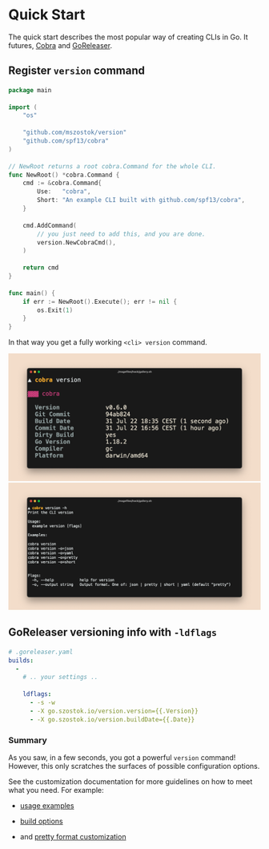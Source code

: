 # Quick Start

The quick start describes the most popular way of creating CLIs in Go. It futures, [Cobra](https://cobra.dev/) and [GoReleaser](https://goreleaser.com/).

## Register `version` command

```go
package main

import (
	"os"

	"github.com/mszostok/version"
	"github.com/spf13/cobra"
)

// NewRoot returns a root cobra.Command for the whole CLI.
func NewRoot() *cobra.Command {
	cmd := &cobra.Command{
		Use:   "cobra",
		Short: "An example CLI built with github.com/spf13/cobra",
	}

	cmd.AddCommand(
		// you just need to add this, and you are done.
		version.NewCobraCmd(),
	)

	return cmd
}

func main() {
	if err := NewRoot().Execute(); err != nil {
		os.Exit(1)
	}
}
```

In that way you get a fully working `<cli> version` command.

![](assets/examples/screen-cobra-version.png)
![](assets/examples/screen-cobra-version_-h.png)

## GoReleaser versioning info with `-ldflags`

```yaml
# .goreleaser.yaml
builds:
  -
    # .. your settings ..

    ldflags:
      - -s -w
      - -X go.szostok.io/version.version={{.Version}}
      - -X go.szostok.io/version.buildDate={{.Date}}
```

### Summary

As you saw, in a few seconds, you got a powerful `version` command! However, this only scratches the surfaces of possible configuration options.

See the customization documentation for more guidelines on how to meet what you need. For example:
- [usage examples](/get-started/usage)

- [build options](/get-started/build-ldflags)
- and [pretty format customization](/customization/pretty)
